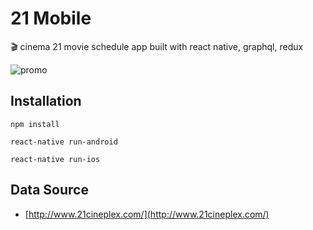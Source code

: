 # 21 Mobile

🎬 cinema 21 movie schedule app built with react native, graphql, redux

![promo](http://21mobile.sonnylab.com/img/promo-21.png)

## Installation

```
npm install

react-native run-android

react-native run-ios
```

## Data Source

- [http://www.21cineplex.com/](http://www.21cineplex.com/)